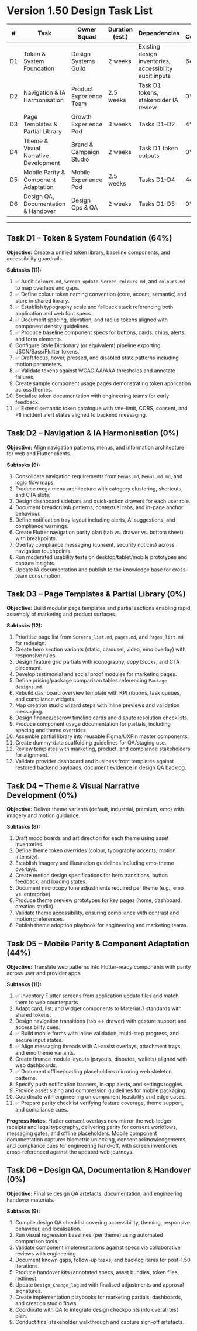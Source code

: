 # Version 1.50 Design Task List

| # | Task | Owner Squad | Duration (est.) | Dependencies | % Complete |
|---|------|-------------|-----------------|--------------|------------|
| D1 | Token & System Foundation | Design Systems Guild | 2 weeks | Existing design inventories, accessibility audit inputs | 64% |
| D2 | Navigation & IA Harmonisation | Product Experience Team | 2.5 weeks | Task D1 tokens, stakeholder IA review | 0% |
| D3 | Page Templates & Partial Library | Growth Experience Pod | 3 weeks | Tasks D1–D2 | 4% |
| D4 | Theme & Visual Narrative Development | Brand & Campaign Studio | 2 weeks | Task D1 token outputs | 0% |
| D5 | Mobile Parity & Component Adaptation | Mobile Experience Pod | 2.5 weeks | Tasks D1–D4 | 44% |
| D6 | Design QA, Documentation & Handover | Design Ops & QA | 2 weeks | Tasks D1–D5 | 0% |

---

## Task D1 – Token & System Foundation (64%)
**Objective:** Create a unified token library, baseline components, and accessibility guardrails.

**Subtasks (11):**
1. ✅ Audit `Colours.md`, `Screen_update_Screen_colours.md`, and `colours.md` to map overlaps and gaps.
2. ✅ Define colour token naming convention (core, accent, semantic) and store in shared library.
3. ✅ Establish typography scale and fallback stack referencing both application and web font specs.
4. ✅ Document spacing, elevation, and radius tokens aligned with component density guidelines.
5. ✅ Produce baseline component specs for buttons, cards, chips, alerts, and form elements.
6. Configure Style Dictionary (or equivalent) pipeline exporting JSON/Sass/Flutter tokens.
7. ✅ Draft focus, hover, pressed, and disabled state patterns including motion parameters.
8. ✅ Validate tokens against WCAG AA/AAA thresholds and annotate failures.
9. Create sample component usage pages demonstrating token application across themes.
10. Socialise token documentation with engineering teams for early feedback.
11. ✅ Extend semantic token catalogue with rate-limit, CORS, consent, and PII incident alert states aligned to backend messaging.

## Task D2 – Navigation & IA Harmonisation (0%)
**Objective:** Align navigation patterns, menus, and information architecture for web and Flutter clients.

**Subtasks (9):**
1. Consolidate navigation requirements from `Menus.md`, `Menus.md.md`, and logic flow maps.
2. Produce mega menu architecture with category clustering, shortcuts, and CTA slots.
3. Design dashboard sidebars and quick-action drawers for each user role.
4. Document breadcrumb patterns, contextual tabs, and in-page anchor behaviour.
5. Define notification tray layout including alerts, AI suggestions, and compliance warnings.
6. Create Flutter navigation parity plan (tab vs. drawer vs. bottom sheet) with breakpoints.
7. Overlay compliance messaging (consent, security notices) across navigation touchpoints.
8. Run moderated usability tests on desktop/tablet/mobile prototypes and capture insights.
9. Update IA documentation and publish to the knowledge base for cross-team consumption.

## Task D3 – Page Templates & Partial Library (0%)
**Objective:** Build modular page templates and partial sections enabling rapid assembly of marketing and product surfaces.

**Subtasks (12):**
1. Prioritise page list from `Screens_list.md`, `pages.md`, and `Pages_list.md` for redesign.
2. Create hero section variants (static, carousel, video, emo overlay) with responsive rules.
3. Design feature grid partials with iconography, copy blocks, and CTA placement.
4. Develop testimonial and social proof modules for marketing pages.
5. Define pricing/package comparison tables referencing `Package designs.md`.
6. Rebuild dashboard overview template with KPI ribbons, task queues, and compliance widgets.
7. Map creation studio wizard steps with inline previews and validation messaging.
8. Design finance/escrow timeline cards and dispute resolution checklists.
9. Produce component usage documentation for partials, including spacing and theme overrides.
10. Assemble partial library into reusable Figma/UXPin master components.
11. Create dummy-data scaffolding guidelines for QA/staging use.
12. Review templates with marketing, product, and compliance stakeholders for alignment.
13. Validate provider dashboard and business front templates against restored backend payloads; document evidence in design QA backlog.

## Task D4 – Theme & Visual Narrative Development (0%)
**Objective:** Deliver theme variants (default, industrial, premium, emo) with imagery and motion guidance.

**Subtasks (8):**
1. Draft mood boards and art direction for each theme using asset inventories.
2. Define theme token overrides (colour, typography accents, motion intensity).
3. Establish imagery and illustration guidelines including emo-theme overlays.
4. Create motion design specifications for hero transitions, button feedback, and loading states.
5. Document microcopy tone adjustments required per theme (e.g., emo vs. enterprise).
6. Produce theme preview prototypes for key pages (home, dashboard, creation studio).
7. Validate theme accessibility, ensuring compliance with contrast and motion preferences.
8. Publish theme adoption playbook for engineering and marketing teams.

## Task D5 – Mobile Parity & Component Adaptation (44%)
**Objective:** Translate web patterns into Flutter-ready components with parity across user and provider apps.

**Subtasks (11):**
1. ✅ Inventory Flutter screens from application update files and match them to web counterparts.
2. Adapt card, list, and widget components to Material 3 standards with shared tokens.
3. Design navigation transitions (tab ↔ drawer) with gesture support and accessibility cues.
4. ✅ Build mobile forms with inline validation, multi-step progress, and secure input states.
5. ✅ Align messaging threads with AI-assist overlays, attachment trays, and emo theme variants.
6. Create finance module layouts (payouts, disputes, wallets) aligned with web dashboards.
7. ✅ Document offline/loading placeholders mirroring web skeleton patterns.
8. Specify push notification banners, in-app alerts, and settings toggles.
9. Provide asset sizing and compression guidelines for mobile packaging.
10. Coordinate with engineering on component feasibility and edge cases.
11. ✅ Prepare parity checklist verifying feature coverage, theme support, and compliance cues.

**Progress Notes:** Flutter consent overlays now mirror the web ledger receipts and legal typography, delivering parity for consent workflows, messaging gates, and offline placeholders. Mobile component documentation captures biometric unlocking, consent acknowledgements, and compliance cues for engineering hand-off, with screen inventories cross-referenced against the updated web journeys.

## Task D6 – Design QA, Documentation & Handover (0%)
**Objective:** Finalise design QA artefacts, documentation, and engineering handover materials.

**Subtasks (9):**
1. Compile design QA checklist covering accessibility, theming, responsive behaviour, and localisation.
2. Run visual regression baselines (per theme) using automated comparison tools.
3. Validate component implementations against specs via collaborative reviews with engineering.
4. Document known gaps, follow-up tasks, and backlog items for post-1.50 iterations.
5. Produce handover kits (annotated specs, asset bundles, token files, redlines).
6. Update `Design_Change_log.md` with finalised adjustments and approval signatures.
7. Create implementation playbooks for marketing partials, dashboards, and creation studio flows.
8. Coordinate with QA to integrate design checkpoints into overall test plan.
9. Conduct final stakeholder walkthrough and capture sign-off artefacts.
